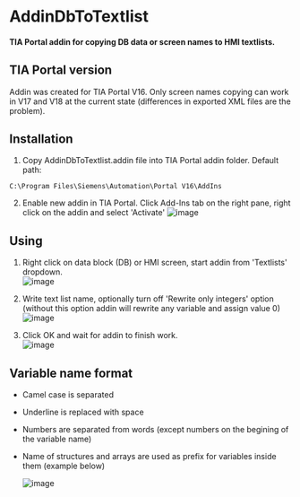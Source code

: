 # AddinDbToTextlist

#### TIA Portal addin for copying DB data or screen names to HMI textlists.

## TIA Portal version

Addin was created for TIA Portal V16. Only screen names copying can work in V17 and V18 at the current state (differences in exported XML files are the problem).

## Installation

1. Copy AddinDbToTextlist.addin file into TIA Portal addin folder. Default path:
```
C:\Program Files\Siemens\Automation\Portal V16\AddIns
```
2. Enable new addin in TIA Portal. Click Add-Ins tab on the right pane, right click on the addin and select 'Activate'
![image](https://github.com/miloszzzz/AddinDbToTextlist/assets/79056094/dec180fb-d8c2-46c8-9ee1-82533f7798f4)

## Using

1. Right click on data block (DB) or HMI screen, start addin from 'Textlists' dropdown.    
![image](https://github.com/miloszzzz/AddinDbToTextlist/assets/79056094/20573e93-f49f-49ac-ab34-83be98768cce)

2. Write text list name, optionally turn off 'Rewrite only integers' option (without this option addin will rewrite any variable and assign value 0)    
![image](https://github.com/miloszzzz/AddinDbToTextlist/assets/79056094/2d880cda-0a07-4dea-8365-6a40adf23104)

3. Click OK and wait for addin to finish work.                                    
![image](https://github.com/miloszzzz/AddinDbToTextlist/assets/79056094/7923e5cd-8ef7-4482-9292-9f2de590010d)

## Variable name format

* Camel case is separated
* Underline is replaced with space
* Numbers are separated from words (except numbers on the begining of the variable name)
* Name of structures and arrays are used as prefix for variables inside them (example below)

  ![image](https://github.com/miloszzzz/AddinDbToTextlist/assets/79056094/6a91c61b-6cb3-4373-a2e5-7202d58261ae)

